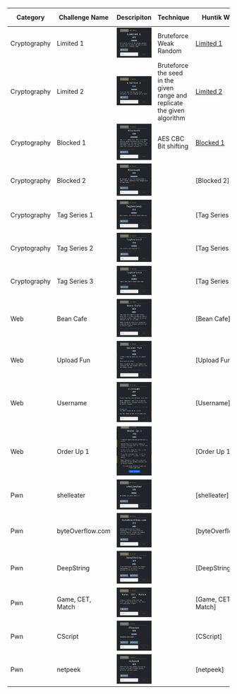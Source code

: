 
| Category    | Challenge Name   | Descripiton   | Technique    | Huntik Writeup   | Alternative Solution   |
| ----------- | ---------------  | ------------  | ------------ | ---------------- | ---------------------- |
| Cryptography      | Limited 1      | ![Description](./Cryptography/Limited%201/Limited%201.png)   | Bruteforce Weak Random         | [Limited 1](./Cryptography/Limited%201/Writeup.md)           | [Limited 1](https://blog.lightender.fr/writeups/wolv_ctf_2024#limited1)              |
| Cryptography   | Limited 2             | ![Description](./Cryptography/Limited%202/Limited%202.png)   | Bruteforce the seed in the given range and replicate the given algorithm       | [Limited 2](./Cryptography/Limited%202/Writeup.md)           | [Limited 2](https://blog.lightender.fr/writeups/wolv_ctf_2024#limited2)
| Cryptography   | Blocked 1             | ![Description](./Cryptography/Blocked%201/Blocked%201.png)   | AES CBC Bit shifting        | [Blocked 1](./Cryptography/Blocked%201/Writeup.md)           | [Blocked 1 - Short version](https://blog.lightender.fr/writeups/wolv_ctf_2024#blocked1)
| Cryptography   | Blocked 2             | ![Description](./Cryptography/Blocked%202/Blocked%202.png)   |        | [Blocked 2]           | [Blocked 2](https://blog.lightender.fr/writeups/wolv_ctf_2024#blocked2)
| Cryptography   | Tag Series 1          | ![Description](./Cryptography/Tag%20Series%201/Tag%20Series%201.png)   |        | [Tag Series 1]           | [Tag Series 1](https://blog.lightender.fr/writeups/wolv_ctf_2024#tagseries1)
| Cryptography   | Tag Series 2          | ![Description](./Cryptography/Tag%20Series%202/Tag%20Series%202.png)   |        | [Tag Series 2]           | [Tag Series 2]
| Cryptography   | Tag Series 3          | ![Description](./Cryptography/Tag%20Series%203/Tag%20Series%203.png)   |        | [Tag Series 3]           | [Tag Series 3](https://blog.lightender.fr/writeups/wolv_ctf_2024#tagseries3)
| Web   | Bean Cafe          | ![Description](./Web/BeanCafe.png)   |        | [Bean Cafe]           | [Bean Cafe]
| Web   | Upload Fun          | ![Description](./Web/UploadFun.png)   |        | [Upload Fun]           | [Upload Fun]
| Web   | Username          | ![Description](./Web/Username.png)   |        | [Username]           | [Username]
| Web   | Order Up 1          | ![Description](./Web/OrderUp1.png)   |        | [Order Up 1]           | [Order Up 1]
| Pwn   | shelleater          | ![Description](./Pwn/Descriptions/1.png)   |        | [shelleater]           | [shelleater]
| Pwn   | byteOverflow.com          | ![Description](./Pwn/Descriptions/2.png)   |        | [byteOverflow.com]           | [byteOverflow.com]
| Pwn   | DeepString          | ![Description](./Pwn/Descriptions/3.png)   |        | [DeepString]           | [DeepString]
| Pwn   | Game, CET, Match          | ![Description](./Pwn/Descriptions/4.png)   |        | [Game, CET, Match]           | [Game, CET, Match]
| Pwn   | CScript          | ![Description](./Pwn/Descriptions/5.png)   |        | [CScript]           | [CScript]
| Pwn   | netpeek          | ![Description](./Pwn/Descriptions/6.png)   |        | [netpeek]           | [netpeek]
